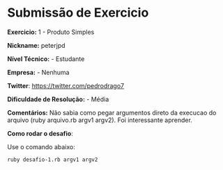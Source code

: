# Submissão de Exercicio

**Exercicio:** 1 - Produto Simples

**Nickname:** peterjpd

**Nível Técnico:** - Estudante

**Empresa:** - Nenhuma

**Twitter**: https://twitter.com/pedrodrago7

**Dificuldade de Resolução:** - Média

**Comentários:** Não sabia como pegar argumentos direto da execucao do arquivo (ruby arquivo.rb argv1 argv2). Foi interessante aprender.

**Como rodar o desafio**: 

Use o comando abaixo: 
```bash
ruby desafio-1.rb argv1 argv2
```
